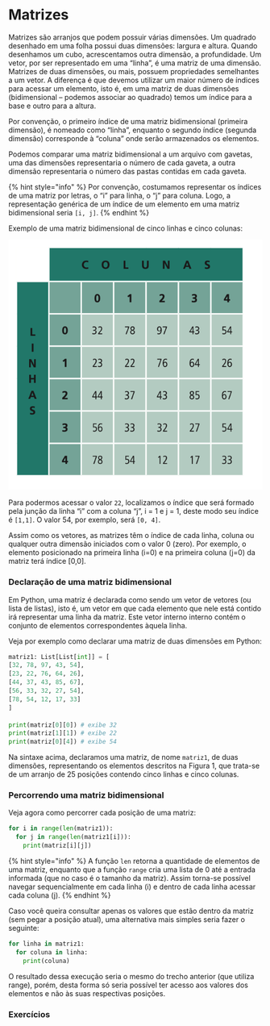 # Matrizes

Matrizes são arranjos que podem possuir várias dimensões. Um quadrado desenhado em uma folha possui duas dimensões: largura e altura. Quando desenhamos um cubo, acrescentamos outra dimensão, a profundidade. Um vetor, por ser representado em uma “linha”, é uma matriz de uma dimensão. Matrizes de duas dimensões, ou mais, possuem propriedades semelhantes a um vetor. A diferença é que devemos utilizar um maior número de índices para acessar um elemento, isto é, em uma matriz de duas dimensões \(bidimensional – podemos associar ao quadrado\) temos um índice para a base e outro para a altura.

Por convenção, o primeiro índice de uma matriz bidimensional \(primeira dimensão\), é nomeado como “linha”, enquanto o segundo índice \(segunda dimensão\) corresponde à “coluna” onde serão armazenados os elementos.

Podemos comparar uma matriz bidimensional a um arquivo com gavetas, uma das dimensões representaria o número de cada gaveta, a outra dimensão representaria o número das pastas contidas em cada gaveta.

{% hint style="info" %}
Por convenção, costumamos representar os índices de uma matriz por letras, o “i” para linha, o “j” para coluna. Logo, a representação genérica de um índice de um elemento em uma matriz bidimensional seria `[i, j]`.
{% endhint %}

Exemplo de uma matriz bidimensional de cinco linhas e cinco colunas:

![Figura 1. Matriz bidimensional](../.gitbook/assets/image.png)

Para podermos acessar o valor `22`, localizamos o índice que será formado pela junção da linha “i” com a coluna “j”, i = 1 e j = 1, deste modo seu índice é `[1,1]`. O valor 54, por exemplo, será `[0, 4]`.

Assim como os vetores, as matrizes têm o índice de cada linha, coluna ou qualquer outra dimensão iniciados com o valor 0 \(zero\). Por exemplo, o elemento posicionado na primeira linha \(i=0\) e na primeira coluna \(j=0\) da matriz terá índice \[0,0\].

### Declaração de uma matriz bidimensional

Em Python, uma matriz é declarada como sendo um vetor de vetores \(ou lista de listas\), isto é, um vetor em que cada elemento que nele está contido irá representar uma linha da matriz. Este vetor interno interno contém o conjunto de elementos correspondentes àquela linha.

Veja por exemplo como declarar uma matriz de duas dimensões em Python:

```python
matriz1: List[List[int]] = [ 
[32, 78, 97, 43, 54],
[23, 22, 76, 64, 26],
[44, 37, 43, 85, 67],
[56, 33, 32, 27, 54],
[78, 54, 12, 17, 33]
]

print(matriz[0][0]) # exibe 32
print(matriz[1][1]) # exibe 22
print(matriz[0][4]) # exibe 54
```

Na sintaxe acima, declaramos uma matriz, de nome `matriz1`, de duas dimensões, representando os elementos descritos na Figura 1, que trata-se de um arranjo de 25 posições contendo cinco linhas e cinco colunas.

### Percorrendo uma matriz bidimensional

Veja agora como percorrer cada posição de uma matriz:

```python
for i in range(len(matriz1)):
  for j in range(len(matriz1[i])):
    print(matriz[i][j])
```

{% hint style="info" %}
A função `len` retorna a quantidade de elementos de uma matriz, enquanto que a função `range` cria uma lista de 0 até a entrada informada \(que no caso é o tamanho da matriz\). Assim torna-se possível navegar sequencialmente em cada linha \(i\) e dentro de cada linha acessar cada coluna \(j\). 
{% endhint %}

Caso você queira consultar apenas os valores que estão dentro da matriz \(sem pegar a posição atual\), uma alternativa mais simples seria fazer o seguinte:

```python
for linha in matriz1:
  for coluna in linha:
    print(coluna)
```

O resultado dessa execução seria o mesmo do trecho anterior \(que utiliza range\), porém, desta forma só seria possível ter acesso aos valores dos elementos e não às suas respectivas posições.

### Exercícios




